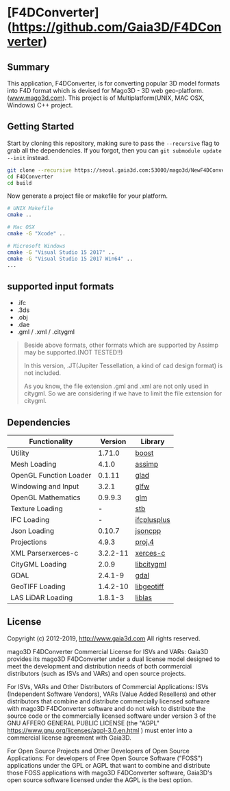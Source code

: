 ﻿# [F4DConverter] (https://github.com/Gaia3D/F4DConverter)

## Summary
This application, F4DConverter, is for converting popular 3D model formats into F4D format which is devised for Mago3D - 3D web geo-platform. (www.mago3d.com). This project is of Multiplatform(UNIX, MAC OSX, Windows) C++ project.

## Getting Started
Start by cloning this repository, making sure to pass the `--recursive` flag to grab all the dependencies.
If you forgot, then you can `git submodule update --init` instead.

```bash
git clone --recursive https://seoul.gaia3d.com:53000/mago3d/NewF4DConverter.git
cd F4DConverter
cd build
```

Now generate a project file or makefile for your platform.

```bash
# UNIX Makefile
cmake ..

# Mac OSX
cmake -G "Xcode" ..

# Microsoft Windows
cmake -G "Visual Studio 15 2017" ..
cmake -G "Visual Studio 15 2017 Win64" ..
...
```

## supported input formats ##
- .ifc
- .3ds
- .obj
- .dae
- .gml / .xml / .citygml
  
> Beside above formats, other formats which are supported by Assimp may be supported.(NOT TESTED!!)
>
> In this version, .JT(Jupiter Tessellation, a kind of cad design format) is not included.
>  
> As you know, the file extension .gml and .xml are not only used in citygml. So we are considering if we have to limit the file extension for citygml.

## Dependencies

Functionality           | Version | Library
----------------------- | ------- | ------------------------------------------
Utility                 | 1.71.0 | [boost](https://github.com/boostorg/boost)
Mesh Loading            | 4.1.0 | [assimp](https://github.com/assimp/assimp)
OpenGL Function Loader  | 0.1.11 | [glad](https://github.com/Dav1dde/glad)
Windowing and Input     | 3.2.1 | [glfw](https://github.com/glfw/glfw)
OpenGL Mathematics      | 0.9.9.3 | [glm](https://github.com/g-truc/glm)
Texture Loading         | - | [stb](https://github.com/nothings/stb)
IFC Loading             | - | [ifcplusplus](https://github.com/ifcquery/ifcplusplus)
Json Loading            | 0.10.7 | [jsoncpp](https://github.com/open-source-parsers/jsoncpp)
Projections             | 4.9.3 | [proj.4](https://github.com/OSGeo/proj.4)
XML Parserxerces-c      | 3.2.2-11 | [xerces-c](https://github.com/apache/xerces-c)
CityGML Loading         | 2.0.9 | [libcitygml](https://github.com/jklimke/libcitygml)
GDAL                    | 2.4.1-9 | [gdal](https://github.com/OSGeo/gdal)
GeoTIFF Loading         | 1.4.2-10 | [libgeotiff](https://github.com/OSGeo/libgeotiff)
LAS LiDAR Loading       | 1.8.1-3 | [liblas](https://github.com/libLAS/libLAS)


## License
Copyright (c) 2012-2019, http://www.gaia3d.com
All rights reserved.

mago3D F4DConverter Commercial License for ISVs and VARs:
Gaia3D provides its mago3D F4DConverter under a dual license model designed
to meet the development and distribution needs of both commercial distributors
(such as ISVs and VARs) and open source projects.

For ISVs, VARs and Other Distributors of Commercial Applications:
ISVs (Independent Software Vendors), VARs (Value Added Resellers) and
other distributors that combine and distribute commercially licensed software with
mago3D F4DConverter software and do not wish to distribute the source code
or the commercially licensed software under version 3 of the GNU AFFERO GENERAL PUBLIC LICENSE
(the "AGPL" https://www.gnu.org/licenses/agpl-3.0.en.html ) must enter into
a commercial license agreement with Gaia3D.

For Open Source Projects and Other Developers of Open Source Applications:
For developers of Free Open Source Software ("FOSS") applications under the GPL or AGPL
that want to combine and distribute those FOSS applications with mago3D F4DConverter software,
Gaia3D's open source software licensed under the AGPL is the best option.
